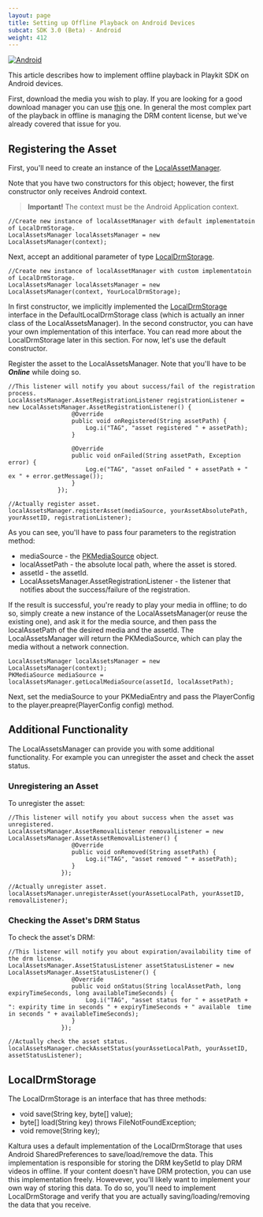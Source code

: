 ```yaml
---
layout: page
title: Setting up Offline Playback on Android Devices
subcat: SDK 3.0 (Beta) - Android
weight: 412
---
```


[![Android](https://img.shields.io/badge/Android-Supported-green.svg)](https://github.com/kaltura/playkit-android)

This article describes how to implement offline playback in Playkit SDK on Android devices. 

First, download the media you wish to play. If you are looking for a good download manager you can use [this](https://github.com/kaltura/playkit-dtg-android) one. In general the most complex part of the playback in offline is managing the DRM content license, but we've already covered that issue for you.

## Registering the Asset  

First, you'll need to create an instance of the [LocalAssetManager](https://github.com/kaltura/playkit-android/blob/develop/playkit/src/main/java/com/kaltura/playkit/LocalAssetsManager.java).

Note that you have two constructors for this object; however, the first constructor only receives Android context.

>**Important!** The context must be the Android Application context.

  ```
  //Create new instance of localAssetManager with default implementatoin of LocalDrmStorage.
  LocalAssetsManager localAssetsManager = new LocalAssetsManager(context);
  ```

Next, accept an additional parameter of type [LocalDrmStorage](https://github.com/kaltura/playkit-android/blob/develop/playkit/src/main/java/com/kaltura/playkit/LocalDrmStorage.java).

  ```
  //Create new instance of localAssetManager with custom implementatoin of LocalDrmStorage.
  LocalAssetsManager localAssetsManager = new LocalAssetsManager(context, YourLocalDrmStorage);
  ```

In first constructor, we implicitly implemented the [LocalDrmStorage](https://github.com/kaltura/playkit-android/blob/develop/playkit/src/main/java/com/kaltura/playkit/LocalDrmStorage.java) interface in the DefaultLocalDrmStorage class (which is actually an inner class of the LocalAssetsManager). In the second constructor, you can have your own implementation of this interface. You can read more about the LocalDrmStorage later in this section. For now, let's use the default constructor.

Register the asset to the LocalAssetsManager. Note that you'll have to be ***Online*** while doing so.

  ```
  //This listener will notify you about success/fail of the registration process.
  LocalAssetsManager.AssetRegistrationListener registrationListener = new LocalAssetsManager.AssetRegistrationListener() {
                    @Override
                    public void onRegistered(String assetPath) {
                        Log.i("TAG", "asset registered " + assetPath);
                    }

                    @Override
                    public void onFailed(String assetPath, Exception error) {
                        Log.e("TAG", "asset onFailed " + assetPath + " ex " + error.getMessage());
                    }
                });

  //Actually register asset.
  localAssetsManager.registerAsset(mediaSource, yourAssetAbsolutePath, yourAssetID, registrationListener);

  ```
As you can see, you'll have to pass four parameters to the registration method:

- mediaSource - the [PKMediaSource]() object.
- localAssetPath - the absolute local path, where the asset is stored.
- assetId - the assetId.
- LocalAssetsManager.AssetRegistrationListener - the listener that notifies about the success/failure of the registration.

If the result is successful, you're ready to play your media in offline; to do so, simply create a new instance of the LocalAssetsManager(or reuse the existing one), and ask it for the media source, and then pass the localAssetPath of the desired media and the assetId. The LocalAssetsManager will return the PKMediaSource, which can play the media without a network connection.

  ```
  LocalAssetsManager localAssetsManager = new LocalAssetsManager(context);
  PKMediaSource mediaSource = localAssetsManager.getLocalMediaSource(assetId, localAssetPath);
 
  ```

Next, set the mediaSource to your PKMediaEntry and pass the PlayerConfig to the player.preapre(PlayerConfig config) method.

## Additional Functionality  

The LocalAssetsManager can provide you with some additional functionality. For example you can unregister the asset and check the asset status. 

### Unregistering an Asset  

To unregister the asset:

  ```
  //This listener will notify you about success when the asset was unregistered.
  LocalAssetsManager.AssetRemovalListener removalListener = new LocalAssetsManager.AssetAssetRemovalListener() {
                    @Override
                    public void onRemoved(String assetPath) {
                        Log.i("TAG", "asset removed " + assetPath);
                    }
         		 });

  //Actually unregister asset.
  localAssetsManager.unregisterAsset(yourAssetLocalPath, yourAssetID, removalListener);

  ```
### Checking the Asset's DRM Status  

To check the asset's DRM:

  ```
  //This listener will notify you about expiration/availability time of the drm license.
  LocalAssetsManager.AssetStatusListener assetStatusListener = new LocalAssetsManager.AssetStatusListener() {
                    @Override
                    public void onStatus(String localAssetPath, long expiryTimeSeconds, long availableTimeSeconds) {
                        Log.i("TAG", "asset status for " + assetPath + ": expirity time in seconds " + expiryTimeSeconds + " available  time in seconds " + availableTimeSeconds);
                    }
         		 });

  //Actually check the asset status.
  localAssetsManager.checkAssetStatus(yourAssetLocalPath, yourAssetID, assetStatusListener);
  ```

## LocalDrmStorage  

The LocalDrmStorage is an interface that has three methods:

- void save(String key, byte[] value);
- byte[] load(String key) throws FileNotFoundException;
- void remove(String key);

Kaltura uses a default implementation of the LocalDrmStorage that uses Android SharedPreferences to save/load/remove the data. This implementation is responsible for storing the DRM keySetId to play DRM videos in offline. If your content doesn't have DRM protection, you can use this implementation freely. Howevever, you'll likely want to implement your own way of storing this data. To do so, you'll need to implement LocalDrmStorage and verify that you are actually saving/loading/removing the data that you receive.


